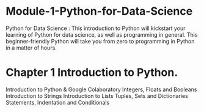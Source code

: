 # Module-1-Python-for-Data-Science
Python for Data Science : This introduction to Python will kickstart your learning of Python for data science, as well as programming in general. This beginner-friendly Python will take you from zero to programming in Python in a matter of hours.


# Chapter 1 Introduction to Python.


Introduction to Python & Google Colaboratory
Integers, Floats and Booleans
Introduction to Strings
Introduction to Lists
Tuples, Sets and Dictionaries
Statements, Indentation and Conditionals


